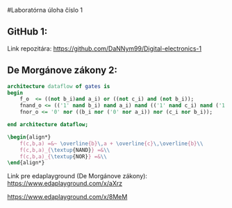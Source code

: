 #Laboratórna úloha číslo 1

## GitHub 1:

Link repozitára: https://github.com/DaNNym99/Digital-electronics-1

## De Morgánove zákony 2:

```vhdl
architecture dataflow of gates is
begin
    f_o  <= ((not b_i)and a_i) or ((not c_i) and (not b_i));
    fnand_o <= (('1' nand b_i) nand a_i) nand (('1' nand c_i) nand ('1' nand b_i));
    fnor_o <= '0' nor ((b_i nor ('0' nor a_i)) nor (c_i nor b_i));

end architecture dataflow;
```
```LaTeX
\begin{align*}
    f(c,b,a) =&~ \overline{b}\,a + \overline{c}\,\overline{b}\\
    f(c,b,a)_{\textup{NAND}} =&\\
    f(c,b,a)_{\textup{NOR}} =&\\
\end{align*}
```

Link pre edaplayground (De Morgánove zákony): https://www.edaplayground.com/x/aXrz






https://www.edaplayground.com/x/8MeM

